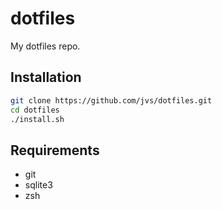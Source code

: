 # dotfiles

My dotfiles repo.


## Installation

```bash
git clone https://github.com/jvs/dotfiles.git
cd dotfiles
./install.sh
```


## Requirements

* git
* sqlite3
* zsh
